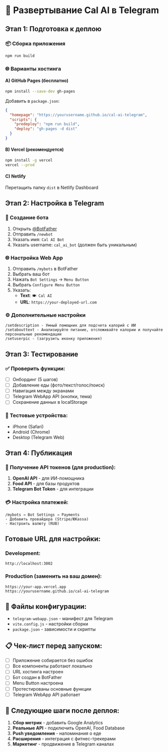 # 🚀 Развертывание Cal AI в Telegram

## Этап 1: Подготовка к деплою

### 📦 Сборка приложения

```bash
npm run build
```

### 🌐 Варианты хостинга

#### A) GitHub Pages (бесплатно)

```bash
npm install --save-dev gh-pages
```

Добавить в `package.json`:

```json
{
  "homepage": "https://yourusername.github.io/cal-ai-telegram",
  "scripts": {
    "predeploy": "npm run build",
    "deploy": "gh-pages -d dist"
  }
}
```

#### B) Vercel (рекомендуется)

```bash
npm install -g vercel
vercel --prod
```

#### C) Netlify

Перетащить папку `dist` в Netlify Dashboard

## Этап 2: Настройка в Telegram

### 🤖 Создание бота

1. Открыть [@BotFather](https://t.me/botfather)
2. Отправить `/newbot`
3. Указать имя: `Cal AI Bot`
4. Указать username: `cal_ai_bot` (должен быть уникальным)

### 🌐 Настройка Web App

1. Отправить `/mybots` в BotFather
2. Выбрать ваш бот
3. Нажать `Bot Settings` → `Menu Button`
4. Выбрать `Configure Menu Button`
5. Указать:
   - **Text**: `🍽️ Cal AI`
   - **URL**: `https://your-deployed-url.com`

### ⚙️ Дополнительные настройки

```
/setdescription - Умный помощник для подсчета калорий с ИИ
/setabouttext - Анализируйте питание, отслеживайте калории и получайте персональные рекомендации
/setuserpic - (загрузить иконку приложения)
```

## Этап 3: Тестирование

### ✅ Проверить функции:

- [ ] Онбординг (5 шагов)
- [ ] Добавление еды (фото/текст/голос/поиск)
- [ ] Навигация между экранами
- [ ] Telegram WebApp API (кнопки, тема)
- [ ] Сохранение данных в localStorage

### 📱 Тестовые устройства:

- iPhone (Safari)
- Android (Chrome)
- Desktop (Telegram Web)

## Этап 4: Публикация

### 🔐 Получение API токенов (для production):

1. **OpenAI API** - для ИИ-помощника
2. **Food API** - для базы продуктов
3. **Telegram Bot Token** - для интеграции

### 💳 Настройка платежей:

```
/mybots → Bot Settings → Payments
- Добавить провайдера (Stripe/ЮKassa)
- Настроить валюту (RUB)
```

## Готовые URL для настройки:

### Development:

```
http://localhost:3002
```

### Production (заменить на ваш домен):

```
https://your-app.vercel.app
https://yourusername.github.io/cal-ai-telegram
```

## 🔧 Файлы конфигурации:

- `telegram-webapp.json` - манифест для Telegram
- `vite.config.js` - настройки сборки
- `package.json` - зависимости и скрипты

## 📋 Чек-лист перед запуском:

- [ ] Приложение собирается без ошибок
- [ ] Все компоненты работают локально
- [ ] URL хостинга настроен
- [ ] Бот создан в BotFather
- [ ] Menu Button настроена
- [ ] Протестированы основные функции
- [ ] Telegram WebApp API работает

## 🎯 Следующие шаги после деплоя:

1. **Сбор метрик** - добавить Google Analytics
2. **Реальные API** - подключить OpenAI, Food Database
3. **Push уведомления** - напоминания о еде
4. **Расширения** - интеграция с фитнес-трекерами
5. **Маркетинг** - продвижение в Telegram каналах
